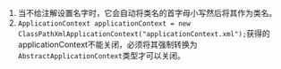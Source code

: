 1. 当不给注解设置名字时，它会自动将类名的首字母小写然后将其作为类名。
2. `ApplicationContext applicationContext = new ClassPathXmlApplicationContext("applicationContext.xml");`获得的applicationContext不能关闭，必须将其强制转换为`AbstractApplicationContext`类型才可以关闭。